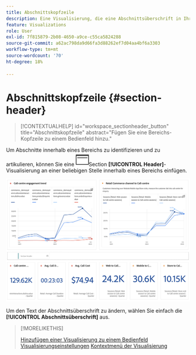 ```yaml
---
title: Abschnittskopfzeile
description: Eine Visualisierung, die eine Abschnittsüberschrift in Ihr Workspace-Projekt einfügen.
feature: Visualizations
role: User
exl-id: 7f815879-2b08-4650-a9ce-c55ca5824288
source-git-commit: a62ac798da9d66fa3d88262ef7d04aa4bf6a3303
workflow-type: tm+mt
source-wordcount: '70'
ht-degree: 18%

---
```


# Abschnittskopfzeile {#section-header}

<!-- markdownlint-disable MD034 -->

>[!CONTEXTUALHELP]
>id="workspace_sectionheader_button"
>title="Abschnittskopfzeile"
>abstract="Fügen Sie eine Bereichs-Kopfzeile zu einem Bedienfeld hinzu."

<!-- markdownlint-enable MD034 -->


Um Abschnitte innerhalb eines Bereichs zu identifizieren und zu artikulieren, können Sie eine ![PageRule](/help/assets/icons/PageRule.svg)Section **[!UICONTROL Header]**-Visualisierung an einer beliebigen Stelle innerhalb eines Bereichs einfügen.

![Bereichs-Kopfzeile](/help/analysis-workspace/visualizations/assets/section-header.png)

Um den Text der Abschnittsüberschrift zu ändern, wählen Sie einfach die **[!UICONTROL Abschnittsüberschrift]** aus.


>[!MORELIKETHIS]
>
>[Hinzufügen einer Visualisierung zu einem Bedienfeld](/help/analysis-workspace/visualizations/freeform-analysis-visualizations.md#add-visualizations-to-a-panel)
>[Visualisierungseinstellungen](/help/analysis-workspace/visualizations/freeform-analysis-visualizations.md#settings)
>[Kontextmenü der Visualisierung](/help/analysis-workspace/visualizations/freeform-analysis-visualizations.md#context-menu)
>
